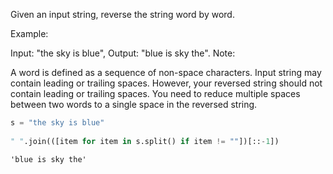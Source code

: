 

Given an input string, reverse the string word by word.

Example:  

Input: "the sky is blue",
Output: "blue is sky the".
Note:

A word is defined as a sequence of non-space characters.
Input string may contain leading or trailing spaces. However, your reversed string should not contain leading or trailing spaces.
You need to reduce multiple spaces between two words to a single space in the reversed string.



```python
s = "the sky is blue"
        
" ".join(([item for item in s.split() if item != ""])[::-1])
```




    'blue is sky the'


